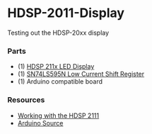 # HDSP-2011-Display
Testing out the HDSP-20xx display

### Parts

- (1) [HDSP 211x LED Display](http://www.avagotech.com/products/leds-and-displays/smart-alphanumeric-displays/parallel-interface/hdsp-2111)
- (1) [SN74LS595N Low Current Shift Register](https://www.sparkfun.com/products/13699)
- (1) Arduino compatible board

### Resources

- [Working with the HDSP 2111](https://www.nycresistor.com/2010/05/30/working-with-the-hdsp-2111/)
- [Arduino Source](https://github.com/openfly/arduino/blob/master/demos/arduino-hdsp2111-sn74LS595N-demo.c)


